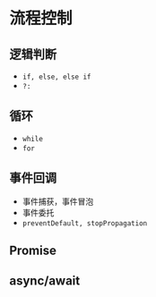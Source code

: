 # 流程控制

## 逻辑判断

* `if, else, else if`
* `?:`

## 循环

* `while`
* `for`

## 事件回调

* 事件捕获，事件冒泡
* 事件委托
* `preventDefault, stopPropagation`

## Promise

## async/await
